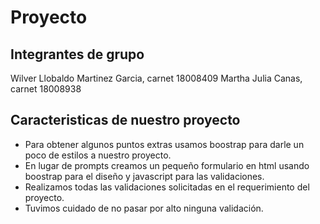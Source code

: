 # Proyecto #

## Integrantes de grupo ##
Wilver Llobaldo Martinez Garcia, carnet 18008409
Martha Julia Canas, carnet 18008938

## Caracteristicas de nuestro proyecto ##

*	Para obtener algunos puntos extras usamos boostrap para darle un poco de estilos a nuestro proyecto.
*	En lugar de prompts creamos un pequeño formulario en html usando boostrap para el diseño y javascript para las validaciones.
*	Realizamos todas las validaciones solicitadas en el requerimiento del proyecto.
*	Tuvimos cuidado de no pasar por alto ninguna validación.
